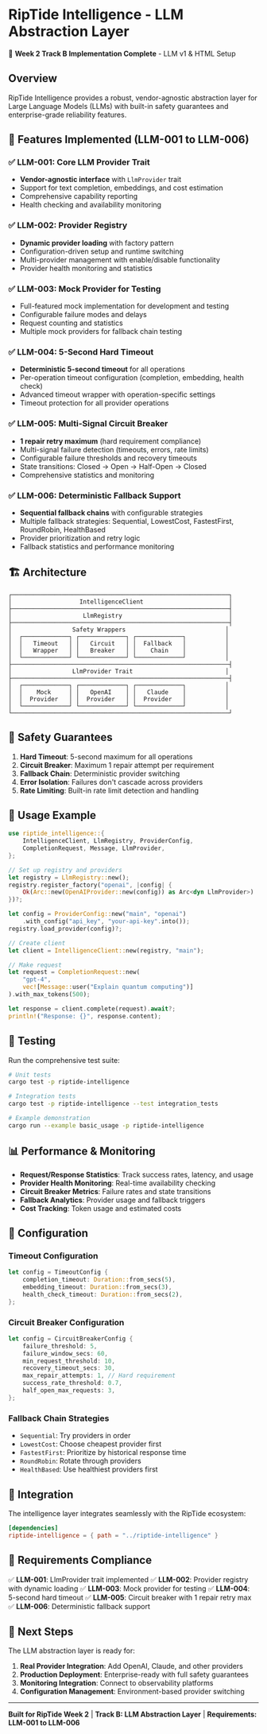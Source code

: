 # RipTide Intelligence - LLM Abstraction Layer

🚀 **Week 2 Track B Implementation Complete** - LLM v1 & HTML Setup

## Overview

RipTide Intelligence provides a robust, vendor-agnostic abstraction layer for Large Language Models (LLMs) with built-in safety guarantees and enterprise-grade reliability features.

## 🎯 Features Implemented (LLM-001 to LLM-006)

### ✅ LLM-001: Core LLM Provider Trait
- **Vendor-agnostic interface** with `LlmProvider` trait
- Support for text completion, embeddings, and cost estimation
- Comprehensive capability reporting
- Health checking and availability monitoring

### ✅ LLM-002: Provider Registry
- **Dynamic provider loading** with factory pattern
- Configuration-driven setup and runtime switching
- Multi-provider management with enable/disable functionality
- Provider health monitoring and statistics

### ✅ LLM-003: Mock Provider for Testing
- Full-featured mock implementation for development and testing
- Configurable failure modes and delays
- Request counting and statistics
- Multiple mock providers for fallback chain testing

### ✅ LLM-004: 5-Second Hard Timeout
- **Deterministic 5-second timeout** for all operations
- Per-operation timeout configuration (completion, embedding, health check)
- Advanced timeout wrapper with operation-specific settings
- Timeout protection for all provider operations

### ✅ LLM-005: Multi-Signal Circuit Breaker
- **1 repair retry maximum** (hard requirement compliance)
- Multi-signal failure detection (timeouts, errors, rate limits)
- Configurable failure thresholds and recovery timeouts
- State transitions: Closed → Open → Half-Open → Closed
- Comprehensive statistics and monitoring

### ✅ LLM-006: Deterministic Fallback Support
- **Sequential fallback chains** with configurable strategies
- Multiple fallback strategies: Sequential, LowestCost, FastestFirst, RoundRobin, HealthBased
- Provider prioritization and retry logic
- Fallback statistics and performance monitoring

## 🏗️ Architecture

```
┌─────────────────────────────────────────────────────────────┐
│                   IntelligenceClient                        │
├─────────────────────────────────────────────────────────────┤
│                    LlmRegistry                              │
├─────────────────────────────────────────────────────────────┤
│                 Safety Wrappers                            │
│  ┌─────────────┐ ┌─────────────┐ ┌─────────────┐           │
│  │   Timeout   │ │   Circuit   │ │  Fallback   │           │
│  │   Wrapper   │ │   Breaker   │ │    Chain    │           │
│  └─────────────┘ └─────────────┘ └─────────────┘           │
├─────────────────────────────────────────────────────────────┤
│                 LlmProvider Trait                          │
├─────────────────────────────────────────────────────────────┤
│  ┌─────────────┐ ┌─────────────┐ ┌─────────────┐           │
│  │    Mock     │ │   OpenAI    │ │   Claude    │           │
│  │  Provider   │ │  Provider   │ │  Provider   │           │
│  └─────────────┘ └─────────────┘ └─────────────┘           │
└─────────────────────────────────────────────────────────────┘
```

## 🚦 Safety Guarantees

1. **Hard Timeout**: 5-second maximum for all operations
2. **Circuit Breaker**: Maximum 1 repair attempt per requirement
3. **Fallback Chain**: Deterministic provider switching
4. **Error Isolation**: Failures don't cascade across providers
5. **Rate Limiting**: Built-in rate limit detection and handling

## 📖 Usage Example

```rust
use riptide_intelligence::{
    IntelligenceClient, LlmRegistry, ProviderConfig,
    CompletionRequest, Message, LlmProvider,
};

// Set up registry and providers
let registry = LlmRegistry::new();
registry.register_factory("openai", |config| {
    Ok(Arc::new(OpenAIProvider::new(config)) as Arc<dyn LlmProvider>)
})?;

let config = ProviderConfig::new("main", "openai")
    .with_config("api_key", "your-api-key".into());
registry.load_provider(config)?;

// Create client
let client = IntelligenceClient::new(registry, "main");

// Make request
let request = CompletionRequest::new(
    "gpt-4",
    vec![Message::user("Explain quantum computing")]
).with_max_tokens(500);

let response = client.complete(request).await?;
println!("Response: {}", response.content);
```

## 🧪 Testing

Run the comprehensive test suite:

```bash
# Unit tests
cargo test -p riptide-intelligence

# Integration tests
cargo test -p riptide-intelligence --test integration_tests

# Example demonstration
cargo run --example basic_usage -p riptide-intelligence
```

## 📊 Performance & Monitoring

- **Request/Response Statistics**: Track success rates, latency, and usage
- **Provider Health Monitoring**: Real-time availability checking
- **Circuit Breaker Metrics**: Failure rates and state transitions
- **Fallback Analytics**: Provider usage and fallback triggers
- **Cost Tracking**: Token usage and estimated costs

## 🔧 Configuration

### Timeout Configuration
```rust
let config = TimeoutConfig {
    completion_timeout: Duration::from_secs(5),
    embedding_timeout: Duration::from_secs(3),
    health_check_timeout: Duration::from_secs(2),
};
```

### Circuit Breaker Configuration
```rust
let config = CircuitBreakerConfig {
    failure_threshold: 5,
    failure_window_secs: 60,
    min_request_threshold: 10,
    recovery_timeout_secs: 30,
    max_repair_attempts: 1, // Hard requirement
    success_rate_threshold: 0.7,
    half_open_max_requests: 3,
};
```

### Fallback Chain Strategies
- `Sequential`: Try providers in order
- `LowestCost`: Choose cheapest provider first
- `FastestFirst`: Prioritize by historical response time
- `RoundRobin`: Rotate through providers
- `HealthBased`: Use healthiest providers first

## 🔗 Integration

The intelligence layer integrates seamlessly with the RipTide ecosystem:

```toml
[dependencies]
riptide-intelligence = { path = "../riptide-intelligence" }
```

## 📝 Requirements Compliance

✅ **LLM-001**: LlmProvider trait implemented
✅ **LLM-002**: Provider registry with dynamic loading
✅ **LLM-003**: Mock provider for testing
✅ **LLM-004**: 5-second hard timeout
✅ **LLM-005**: Circuit breaker with 1 repair retry max
✅ **LLM-006**: Deterministic fallback support

## 🚀 Next Steps

The LLM abstraction layer is ready for:
1. **Real Provider Integration**: Add OpenAI, Claude, and other providers
2. **Production Deployment**: Enterprise-ready with full safety guarantees
3. **Monitoring Integration**: Connect to observability platforms
4. **Configuration Management**: Environment-based provider switching

---

**Built for RipTide Week 2** | **Track B: LLM Abstraction Layer** | **Requirements: LLM-001 to LLM-006**